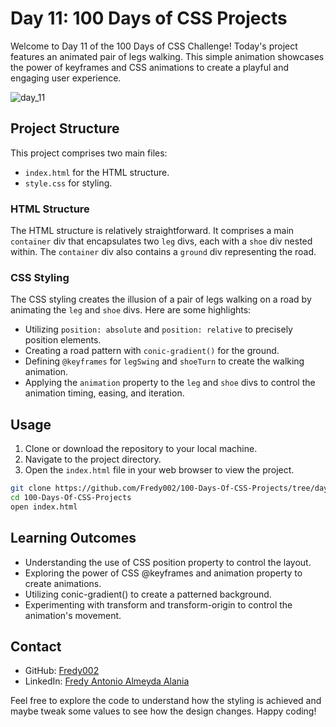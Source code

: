# Day 11: 100 Days of CSS Projects

Welcome to Day 11 of the 100 Days of CSS Challenge! Today's project features an animated pair of legs walking. This simple animation showcases the power of keyframes and CSS animations to create a playful and engaging user experience.

![day_11](https://github.com/Fredy002/100-Days-Of-CSS-Projects/assets/104151778/ea8ff44b-a52e-49b8-a1fd-dcef52c01353)

## Project Structure

This project comprises two main files:

- `index.html` for the HTML structure.
- `style.css` for styling.

### HTML Structure

The HTML structure is relatively straightforward. It comprises a main `container` div that encapsulates two `leg` divs, each with a `shoe` div nested within. The `container` div also contains a `ground` div representing the road.

### CSS Styling

The CSS styling creates the illusion of a pair of legs walking on a road by animating the `leg` and `shoe` divs. Here are some highlights:

- Utilizing `position: absolute` and `position: relative` to precisely position elements.
- Creating a road pattern with `conic-gradient()` for the ground.
- Defining `@keyframes` for `legSwing` and `shoeTurn` to create the walking animation.
- Applying the `animation` property to the `leg` and `shoe` divs to control the animation timing, easing, and iteration.

## Usage

1. Clone or download the repository to your local machine.
2. Navigate to the project directory.
3. Open the `index.html` file in your web browser to view the project.


```bash
git clone https://github.com/Fredy002/100-Days-Of-CSS-Projects/tree/day_11-20/day_11
cd 100-Days-Of-CSS-Projects
open index.html
```
## Learning Outcomes
- Understanding the use of CSS position property to control the layout.
- Exploring the power of CSS @keyframes and animation property to create animations.
- Utilizing conic-gradient() to create a patterned background.
- Experimenting with transform and transform-origin to control the animation's movement.

## Contact

- GitHub: [Fredy002](https://github.com/Fredy002)
- LinkedIn: [Fredy Antonio Almeyda Alania](https://www.linkedin.com/in/fredy-antonio-almeyda-alania/)

Feel free to explore the code to understand how the styling is achieved and maybe tweak some values to see how the design changes. Happy coding!

